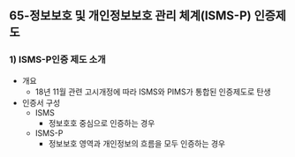 ## 65-정보보호 및 개인정보보호 관리 체계(ISMS-P) 인증제도
### 1) ISMS-P인증 제도 소개
- 개요
    - 18년 11월 관련 고시개정에 따라 ISMS와 PIMS가 통합된 인증제도로 탄생
- 인증서 구성
    - ISMS
        - 정보호호 중심으로 인증하는 경우
    - ISMS-P
        - 정보보호 영역과 개인정보의 흐름을 모두 인증하는 경우